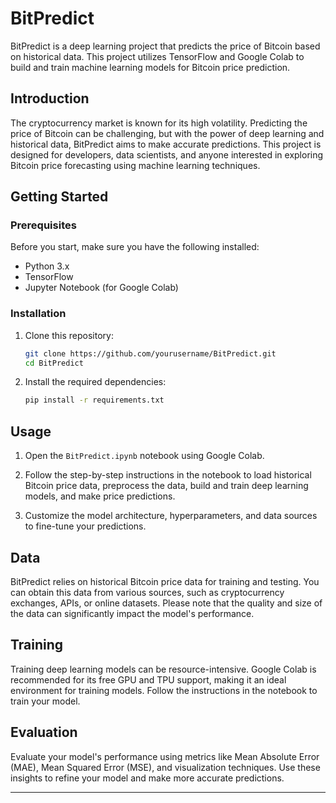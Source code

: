 # BitPredict

BitPredict is a deep learning project that predicts the price of Bitcoin based on historical data. This project utilizes TensorFlow and Google Colab to build and train machine learning models for Bitcoin price prediction.

## Introduction

The cryptocurrency market is known for its high volatility. Predicting the price of Bitcoin can be challenging, but with the power of deep learning and historical data, BitPredict aims to make accurate predictions. This project is designed for developers, data scientists, and anyone interested in exploring Bitcoin price forecasting using machine learning techniques.

## Getting Started

### Prerequisites

Before you start, make sure you have the following installed:

- Python 3.x
- TensorFlow
- Jupyter Notebook (for Google Colab)

### Installation

1. Clone this repository:

   ```bash
   git clone https://github.com/yourusername/BitPredict.git
   cd BitPredict
   ```

2. Install the required dependencies:

   ```bash
   pip install -r requirements.txt
   ```

## Usage

1. Open the `BitPredict.ipynb` notebook using Google Colab.

2. Follow the step-by-step instructions in the notebook to load historical Bitcoin price data, preprocess the data, build and train deep learning models, and make price predictions.

3. Customize the model architecture, hyperparameters, and data sources to fine-tune your predictions.

## Data

BitPredict relies on historical Bitcoin price data for training and testing. You can obtain this data from various sources, such as cryptocurrency exchanges, APIs, or online datasets. Please note that the quality and size of the data can significantly impact the model's performance.

## Training

Training deep learning models can be resource-intensive. Google Colab is recommended for its free GPU and TPU support, making it an ideal environment for training models. Follow the instructions in the notebook to train your model.

## Evaluation

Evaluate your model's performance using metrics like Mean Absolute Error (MAE), Mean Squared Error (MSE), and visualization techniques. Use these insights to refine your model and make more accurate predictions.

---

